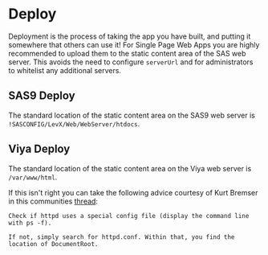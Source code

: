 Deploy
====================

Deployment is the process of taking the app you have built, and putting it somewhere that others can use it!  For Single Page Web Apps you are highly recommended to upload them to the static content area of the SAS web server.  This avoids the need to configure `serverUrl` and for administrators to whitelist any additional servers.

## SAS9 Deploy

The standard location of the static content area on the SAS9 web server is `!SASCONFIG/LevX/Web/WebServer/htdocs`.


## Viya Deploy

The standard location of the static content area on the Viya web server is `/var/www/html`.

If this isn't right you can take the following advice courtesy of Kurt Bremser in this communities [thread](https://communities.sas.com/t5/Developers/How-do-I-locate-the-static-content-area-of-the-web-server-on/m-p/589385):

```
Check if httpd uses a special config file (display the command line with ps -f).

If not, simply search for httpd.conf. Within that, you find the location of DocumentRoot.
```
